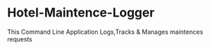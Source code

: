 # Hotel-Maintence-Logger
This Command Line Application Logs,Tracks &amp; Manages maintences requests 
